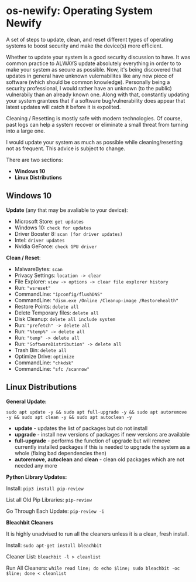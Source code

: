 # os-newify: Operating System Newify

A set of steps to update, clean, and reset different types of operating systems to boost security and make the device(s) more efficient.

Whether to update your system is a good security discussion to have. It was common practice to ALWAYS update absolutely everything in order to to make your system as secure as possible. Now, it's being discovered that updates in general have unknown vulernabilites like any new piece of software (which should be common knowledge). Personally being a security professional, I would rather have an unknown (to the public) vulnerabily than an already known one. Along with that, constantly updating your system grantees that if a software bug/vulnerability does appear that latest updates will catch it before it is expolited.

Cleaning / Resetting is mostly safe with modern technologies. Of course, past logs can help a system recover or eliminate a small threat from turning into a large one.

I would update your system as much as possible while cleaning/resetting not as frequent. This advice is subject to change.

There are two sections:

* **Windows 10**
* **Linux Distributions**


## Windows 10

**Update** (any that may be avaliable to your device):
* Microsoft Store: `get updates`
* Windows 10: `check for updates`
* Driver Booster 8: `scan (for driver updates)`
* Intel: `driver updates`
* Nvidia GeForce: `check GPU driver`

**Clean / Reset**:

* MalwareBytes: `scan`
* Privacy Settings: `location -> clear`
* File Explorer: `view -> options -> clear file explorer history`
* Run: `"wsreset"`
* CommandLine: `"ipconfig/flushDNS"`
* CommandLine: `"dism.exe /Online /Cleanup-image /Restorehealth"`
* Restore Points: `delete all`
* Delete Temporary files: `delete all`
* Disk Cleanup: `delete all include system`
* Run: `"prefetch" -> delete all`
* Run: `"%temp%" -> delete all`
* Run: `"temp" -> delete all`
* Run: `"SoftwareDistribution" -> delete all`
* Trash Bin: `delete all`
* Optimize Drive: `optimize`
* CommandLine: `"chkdsk"`
* CommandLine: `"sfc /scannow"`

## Linux Distributions

**General Update:**

`sudo apt update -y && sudo apt full-upgrade -y && sudo apt autoremove -y && sudo apt clean -y && sudo apt autoclean -y`
* **update** - updates the list of packages but do not install
* **upgrade** - install new versions of packages if new versions are available
* **full-upgrade** - performs the function of upgrade but will remove currently installed packages if this is needed to upgrade the system as a whole (fixing bad dependencies then)
* **autoremove**, **autoclean** and **clean** - clean old packages which are not needed any more

**Python Library Updates:**

Install: `pip3 install pip-review`

List all Old Pip Libraries: `pip-review`

Go Through Each Update: `pip-review -i`

**Bleachbit Cleaners**

It is highly unadvised to run all the cleaners unless it is a clean, fresh install.

Install: `sudo apt-get install bleachbit`

Cleaner List: `bleachbit -l > cleanlist`

Run All Cleaners: `while read line; do echo $line; sudo bleachbit -oc $line; done < cleanlist`
